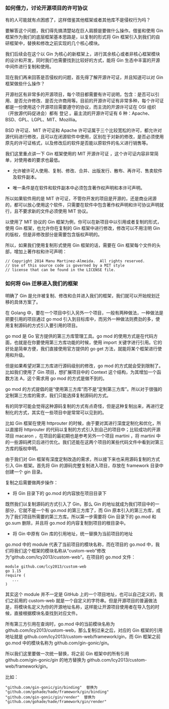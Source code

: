 ### 如何借力，讨论开源项目的许可协议
有的人可能就有点困惑了，这样借鉴其他框架或者其他库不是侵权行为吗？

要解答这个问题，我们得先搞清楚站在巨人肩膀是要做什么操作。借鉴和使用 Gin 框架作为我们的底层框架基本思路是，以复制的形式将 Gin 框架引入到我们的自研框架中，替换和修改之前实现的几个核心模块。

我们后续会在这个以 Gin 为核心的新框架上，进行其余核心或者非核心框架模块的设计和开发，同时我们也需要找到比较好的方式，能将 Gin 生态中丰富的开源中间件进行复制和使用。

现在我们再来回答是否侵权的问题，首先得了解开源许可证，并且知道可以对 Gin 框架做些什么操作？

开源社区有非常多的开源项目，每个项目都需要有许可说明，包含：是否可以引用、是否允许修改、是否允许商用等。目前的开源许可证有非常多种，每个许可证都是一份使用这个开源项目需要遵守的协议，而主流的开源许可证在 OSI 组织（开放源代码促进会）都有 登记 。最主流的开源许可证有 6 种：Apache、BSD、GPL、LGPL、MIT、Mozillia。

BSD 许可证、MIT 许可证和 Apache 许可证属于三个比较宽松的许可，都允许对源代码进行修改，且可以在闭源软件中使用，区别在于对新的修改，是否必须使用原先的许可证格式，以及修改后的软件是否能以原软件的名义进行销售等。

我们这里重点讲一下 Gin 框架使用的 MIT 开源许可证 ，这个许可证内容非常简单，对使用者的要求也最低。

- 允许被许可人使用、复制、修改、合并、出版发行、散布、再许可、售卖软件及软件副本。

- 唯一条件是在软件和软件副本中必须包含著作权声明和本许可声明。

所以如果软件用的是 MIT 许可证，不管你开发的项目是开源的，还是商业闭源的，都可以放心使用这个软件，只需要在软件中包含著作权声明和许可协议声明就行，且不要求新的文件必须使用 MIT 协议。

以使用了 MIT 协议的 Gin 框架为例，你可以在新项目中以引用或者复制的形式，使用 Gin 框架，也允许你在复制的 Gin 框架中进行修改，修改可以不用注明 Gin 的版权，但是非修改部分是需要包含版权声明的。

所以，如果我们使用复制形式使用 Gin 框架的话，需要在 Gin 框架每个文件的头部，增加上著作权和许可声明：

```text
// Copyright 2014 Manu Martinez-Almeida.  All rights reserved.
// Use of this source code is governed by a MIT style
// license that can be found in the LICENSE file.
```

### 如何将 Gin 迁移进入我们的框架
明确了 Gin 是允许被复制、修改和合并进入我们的框架，我们就可以开始规划迁移的具体方案了。

在 Golang 中，要在一个项目中引入另外一个项目，一般有两种做法，一种做法是把要引用的项目通过 go mod 引入到目标库中，而另外一种做法则费劲的多，使用复制源码的方式引入要引用的项目。

go mod 是 Go 官方提供的第三方库管理工具。go mod 的使用方式是在代码方面，也就是在你要使用第三方库功能的时候，使用 import 关键字进行引用。它的好处是简单方便，我们直接使用官方提供的 go get 方法，就能将某个框架进行使用和升级。

但是如果希望对第三方库进行源码级别的修改，go mod 的方式就会受到限制了。比如我们使用了 Gin 项目，想扩展项目中的 Context 这个结构，为其增加一个函数方法 A，这个需求用 go mod 的方式是做不到的。

go mod 的方式提倡的是“使用第三方库”而不是“定制第三方库”。所以对于很强的定制第三方库的需求，我们只能选择复制源码的方式。

有的同学可能会觉得这种源码复制的方式有点奇怪，但是这种复制出来，再进行定制化的方式，其实在一些项目中是常常可以见到的。

比如 Gin 框架在使用 httprouter 的时候，由于要对其进行深度定制化和优化，所以直接将 httprouter 的代码以复制的方式引入到自己的项目中；比较成功的开源项目 macaron ，在项目的最初期也是参考另外一个项目 martini ，将 martini 中的一些源码拷贝后进行优化。我们还能在这两个项目的某些代码文件中看到对第三方库的版权申明。

由于我们对 Gin 框架有深度定制改造的需求，所以接下来也采用源码复制的方式引入 Gin 框架。首先将 Gin 的源码完整复制进入项目，存放在 framework 目录中创建一个 gin 目录。

复制之后需要做两步操作：

- 将 Gin 目录下的 go.mod 的内容放在项目目录下

既然我们以复制源码的方式引入了 Gin，那么 Gin 的地址就成为我们项目中的一部分，它就不是一个有 go.mod 的第三方库了，而 Gin 原本引入的第三方库，成为了我们项目所需要的第三方库。所以第一步需要将 Gin 目录下的 go.mod 和 go.sum 删除，并且将 go.mod 的内容复制到项目的根目录中。

- 将 Gin 中原有 Gin 库的引用地址，统一替换为当前项目的地址

go.mod 中的 module 代表了当前项目的模块名称，而在项目的 go.mod 中，我们将我们这个框架的模块名称从“custom-web”修改为“github.com/lcy2013/custom-web”。在项目的 go.mod 文件：
```text
module github.com/lcy2013/custom-web
go 1.15
require (
   ...
)
```

其实这个 module 并不一定是 GitHub 上的一个项目地址，也可以自己定义的，我们之前用的 custom-web 就是一个自定义的字符串。但是开源项目的普遍做法是，将模块名定义为你的开源地址名称，这样能让开源项目使用者在导入包的时候，直接根据模块名查找到对应文件。

所有第三方引用在查询时，go.mod 中的当前模块名称为 github.com/lcy2013/custom-web，那么复制过来之后，对应的 Gin 框架的引用地址就是 github.com/lcy2013/custom-web/framework/gin，而 Gin 框架之前 go.mod 中的模块名称为 github.com/gin-gonic/gin。

所以我们这里要做一次统一替换，将之前 Gin 框架中的所有引用 github.com/gin-gonic/gin 的地方替换为 github.com/lcy2013/custom-web/framework/gin。

比如：
```text
"github.com/gin-gonic/gin/binding"  替换为 "github.com/gohade/hade/framework/gin/binding"
"github.com/gin-gonic/gin/render"  替换为 "github.com/gohade/hade/framework/gin/render"
```













